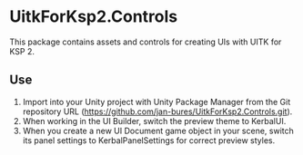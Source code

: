 # UitkForKsp2.Controls
This package contains assets and controls for creating UIs with UITK for KSP 2.

## Use
1. Import into your Unity project with Unity Package Manager from the Git repository URL (https://github.com/jan-bures/UitkForKsp2.Controls.git).
2. When working in the UI Builder, switch the preview theme to KerbalUI.
3. When you create a new UI Document game object in your scene, switch its panel settings to KerbalPanelSettings for correct preview styles.